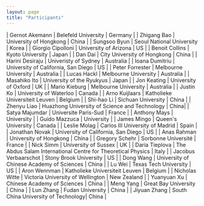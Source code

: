 ```yaml
---
layout: page
title: "Participants"
---
```


|	Gernot	Akemann	|	Belefeld University | Germany	|
|	Zhigang	Bao	|	University of Hongkong | China	|
|	Sungsoo	Byun	|	Seoul National University | Korea	|
|	Giorgio	Cipolloni	|	University of Arizona | US	|
|	Benoit	Collins	|	Kyoto University | Japan	|
|	Dan	Dai	| City University	of Hongkong | China |
|	Harini	Desiraju	|	Univeristy of Sydney | Australia |
|	Ioana	Dumitriu	|	University of California, San Diego | US	|
|	Peter	Forrester	|	Melbourne University | Australia |
|	Lucas	Hackl	|	Melbourne University | Australia |
|	Masahiko	Ito	|	University of the Ryukyus | Japan	|
|	Jon	Keating	| University of Oxford | UK |
|	Mario	Kieburg	|	Melbourne University | Australia |
|	Justin	Ko	|	University of Waterloo | Canada |
|	Arno	Kuijlaars	|	Katholieke Universiteit Leuven | Belgium	|
|	Shi-hao	Li	|	Sichuan University | China	|
|	Zhenyu	Liao	|	Huazhong University	of Science and Technology | China|
|	Satya	Majumdar	|	Universite Paris-Sud | France	|
|	Anthony	Mays	|	University	|
|	Guido	Mazzuca	|	University	|
|	James	Mingo	|	Queen's University | Canada |
|	Leslie	Molag	|	Carlos III University of Madrid | Spain |
|	Jonathan	Novak	|	University of California, San Diego | US	|
|	Anas Rahman	|	University of Hongkong | China	|
|	Gregory	Schehr	|	Sorbonne Université | France |
|	Nick	Simm	|	University of Sussex | UK |
|	Daria	Tieplova	|	The Abdus Salam International Centre for Theoretical Physics | Italy |
|	Jacobus	Verbaarschot	|	Stony Brook University | US |
|	Dong	Wang	|	University of Chinese Academy of Sciences | China |
|	Lu	Wei	|	Texas Tech University | US |
|	Aron	Wennman	|	Katholieke Universiteit Leuven | Belgium	|
|	Nicholas	Witte	|	Victoria University of Wellington | New Zealand |
|	Yuanyuan	Xu	|	Chinese Academy of Sciences | China |
|	Meng	Yang	|	Great Bay University | China	|
|	Lun	Zhang	|	Fudan University | China	|
|	Jiyuan	Zhang	|	South China University of Technology| China	|
